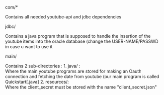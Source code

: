 com/*

  Contains all needed youtube-api and jdbc dependencies

jdbc/

  Contains a java program that is supposed to handle the insertion of the youtube items into the oracle database
  (change the USER-NAME/PASSWD in case u want to use it
 
main/

  Contains 2 sub-directories :
    1. java/     :             
          Where the main youtube programs are stored for making an Oauth connection and fetching the date from youtube (our main program is called Quickstart[.java]
    2. resources/:   
        Where the client_secret must be stored with the name "client_secret.json"
